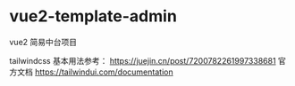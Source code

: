 # vue2-template-admin

vue2 简易中台项目

tailwindcss 基本用法参考：
https://juejin.cn/post/7200782261997338681
官方文档 https://tailwindui.com/documentation
